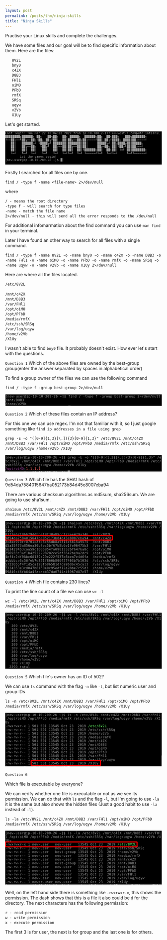```yaml
---
layout: post
permalink: /posts/thm/ninja-skills
title: "Ninja Skills"
---
```


Practise your Linux skills and complete the challenges. <br />

We have some files and our goal will be to find specific information about them. Here are the files:

``` 
   8V2L
   bny0
   c4ZX
   D8B3
   FHl1
   oiMO
   PFbD
   rmfX
   SRSq
   uqyw
   v2Vb
   X1Uy
```

Let's get started.

![website](/assets/images/thm/ninja-skills/welcome.png)

Firstly I searched for all files one by one.

```
find / -type f -name <file-name> 2>/dev/null
```
where

```
/ - means the root directory
-type f - will search for type files
-name - match the file name
2>/dev/null - this will send all the error responds to the /dev/null
```

For additional infomarmation about the find command you can use `man find` in your terminal. <br />

Later I have found an other way to search for all files with a single command.

```
find / -type f -name 8V2L -o -name bny0 -o -name c4ZX -o -name D8B3 -o -name FHl1 -o -name oiM0 -o -name PFbD -o -name rmfX -o -name SRSq -o -name uqyw -o -name v2Vb -o -name X1Uy 2>/dev/null
```
Here are where all the files located.

```
/etc/8V2L

/mnt/c4ZX
/mnt/D8B3
/var/FHl1
/opt/oiMO
/opt/PFbD
/media/rmfX
/etc/ssh/SRSq
/var/log/uqyw
/home/v2Vb
/X1Uy
```

I wasn't able to find `bny0` file. It probably doesn't exist. How ever let's start with the questions. <br />

`Question 1` Which of the above files are owned by the best-group group(enter the answer separated by spaces in alphabetical order) <br />

To find a group owner of the files we can use the following command

```
find / -type f -group best-group 2>/dev/null
```
![website](/assets/images/thm/ninja-skills/Q1.png)

`Question 2` Which of these files contain an IP address? <br />

For this one we can use regex. I'm not that familiar with it, so I just google something like `find ip addresses in a file using grep` 

```
grep -E -o "([0-9]{1,3}[\.]){3}[0-9]{1,3}" /etc/8V2L /mnt/c4ZX /mnt/D8B3 /var/FHl1 /opt/oiMO /opt/PFbD /media/rmfX /etc/ssh/SRSq /var/log/uqyw /home/v2Vb /X1Uy
```

![website](/assets/images/thm/ninja-skills/Q2.png)

`Question 3` Which file has the SHA1 hash of 9d54da7584015647ba052173b84d45e8007eba94 <br />

There are various checksum algorithms as md5sum, sha256sum. We are going to use sha1sum.

```
sha1sum /etc/8V2L /mnt/c4ZX /mnt/D8B3 /var/FHl1 /opt/oiMO /opt/PFbD /media/rmfX /etc/ssh/SRSq /var/log/uqyw /home/v2Vb /X1Uy
```  

![website](/assets/images/thm/ninja-skills/Q3.png)

`Question 4` Which file contains 230 lines? <br />

To print the line count of a file we can use `wc -l` 

```
wc -l /etc/8V2L /mnt/c4ZX /mnt/D8B3 /var/FHl1 /opt/oiMO /opt/PFbD /media/rmfX /etc/ssh/SRSq /var/log/uqyw /home/v2Vb /X1Uy
```

![website](/assets/images/thm/ninja-skills/Q4.png)

`Question 5` Which file's owner has an ID of 502? <br />

We can use `ls` command with the flag `-n` like `-l`, but list numeric user and group IDs

```
ls -n /etc/8V2L /mnt/c4ZX /mnt/D8B3 /var/FHl1 /opt/oiMO /opt/PFbD /media/rmfX /etc/ssh/SRSq /var/log/uqyw /home/v2Vb /X1Uy
```

![website](/assets/images/thm/ninja-skills/Q5.png)

`Question 6` 

Which file is executable by everyone? <br />

We can verify whether one file is executable or not as we see its permission. We can do that with `ls` and the flag `-l`, but I'm going to use `-la` it is the same but also shows the hidden files (Just a good habit to use `-la` instead of `-l`). 

```
ls -la /etc/8V2L /mnt/c4ZX /mnt/D8B3 /var/FHl1 /opt/oiMO /opt/PFbD /media/rmfX /etc/ssh/SRSq /var/log/uqyw /home/v2Vb /X1Uy
```

![website](/assets/images/thm/ninja-skills/Q6.png)

Well, on the left hand side there is something like `-rwxrwxr-x`, this shows the permission. The dash shows that this is a file it also could be `d` for the directory. The next characters has the following permission:

```
r - read permission
w - write permission
x - execute permission
```

The first 3 is for user, the next is for group and the last one is for others.
